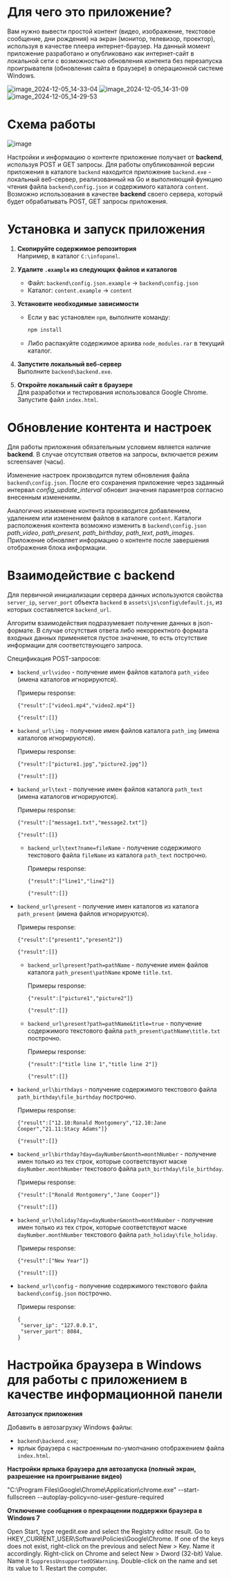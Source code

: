 # Для чего это приложение?
Вам нужно вывести простой контент (видео, изображение, текстовое сообщение, дни рождения) на экран (монитор, телевизор, проектор), используя в качестве плеера интернет-браузер.
На данный момент приложение разработано и опубликовано как интернет-сайт в локальной сети с возможностью обновления контента без перезапуска проигрывателя (обновления сайта в браузере) в операционной системе Windows.


![image_2024-12-05_14-33-04](https://github.com/user-attachments/assets/e441bb41-f3c8-4c42-b6af-74069663e0ea)
![image_2024-12-05_14-31-09](https://github.com/user-attachments/assets/cb2e8fc7-5234-4fe0-bf22-14badfaa015e)
![image_2024-12-05_14-29-53](https://github.com/user-attachments/assets/5819695c-a8ed-4b71-a592-fc19d619c99a)

# Схема работы

![image](https://github.com/user-attachments/assets/d73e8e8c-adfa-4356-a68f-053732a71d9f)

Настройки и информацию о контенте приложение получает от **backend**, используя POST и GET запросы. Для работы опубликованной версии приложения в каталоге `backend` находится приложение `backend.exe` - локальный веб-сервер, реализованный на Go и выполняющий функцию чтения файла `backend\config.json` и содержимого каталога `content`.
Возможно использования в качестве **backend** своего сервера, который будет обрабатывать POST, GET запросы приложения.

# Установка и запуск приложения

1. **Скопируйте содержимое репозитория**  
   Например, в каталог `C:\infopanel`.

2. **Удалите `.example` из следующих файлов и каталогов**  
   - Файл: `backend\config.json.example` → `backend\config.json`  
   - Каталог: `content.example` → `content`

3. **Установите необходимые зависимости**  
   - Если у вас установлен `npm`, выполните команду:  
     ```bash
     npm install
     ```
   - Либо распакуйте содержимое архива `node_modules.rar` в текущий каталог.

4. **Запустите локальный веб-сервер**  
   Выполните `backend\backend.exe`.

5. **Откройте локальный сайт в браузере**  
   Для разработки и тестирования использовался Google Chrome. Запустите файл `index.html`.

# Обновление контента и настроек

Для работы приложения обязательным условием является наличие **backend**. В случае отсутствия ответов на запросы, включается режим screensaver (часы).

Изменение настроек производится путем обновления файла `backend\config.json`. После его сохранения приложение через заданный интервал _config_update_interval_ обновит значения параметров согласно внесенным изменениям.

Аналогично изменение контента производится добавлением, удалением или изменением файлов в каталоге `content`. Каталоги расположения контента возможно изменить в `backend\config.json` _path_video_, _path_present_, _path_birthday_, _path_text_, _path_images_. Приложение обновляет информацию о контенте после завершения отображения блока информации.

# Взаимодействие с backend

Для первичной инициализации сервера данных используются свойства `server_ip`, `server_port` объекта `backend` в `assets\js\config\default.js`, из которых составляется `backend_url`.

Алгоритм взаимодействия подразумевает получение данных в json-формате. В случае отсутствия ответа либо некорректного формата входных данных применяется пустое значение, то есть отсутствие информации для соответствующего запроса.

Спецификация POST-запросов:

- `backend_url\video` - получение имен файлов каталога `path_video` (имена каталогов игнорируются). 

   Примеры response:

   ```
   {"result":["video1.mp4","video2.mp4"]}
   ```
   ```
   {"result":[]}
   ```
- `backend_url\img` - получение имен файлов каталога `path_img` (имена каталогов игнорируются). 

   Примеры response:

   ```
   {"result":["picture1.jpg","picture2.jpg"]}
   ```
   ```
   {"result":[]}
   ```
- `backend_url\text` - получение имен файлов каталога `path_text` (имена каталогов игнорируются). 

   Примеры response:

   ```
   {"result":["message1.txt","message2.txt"]}
   ```
   ```
   {"result":[]}
   ```
  - `backend_url\text?name=fileName` - получение содержимого текстового файла `fileName` из каталога `path_text` построчно. 

      Примеры response:
   
      ```
      {"result":["line1","line2"]}
      ```
      ```
      {"result":[]}
      ```
- `backend_url\present` - получение имен каталогов из каталога `path_present` (имена файлов игнорируются). 

   Примеры response:

   ```
   {"result":["present1","present2"]}
   ```
   ```
   {"result":[]}
   ```
  - `backend_url\present?path=pathName` - получение имен файлов каталога `path_present\pathName` кроме `title.txt`. 

      Примеры response:
   
      ```
      {"result":["picture1","picture2"]}
      ```
      ```
      {"result":[]}
      ```
  - `backend_url\present?path=pathName&title=true` - получение содержимого текстового файла `path_present\pathName\title.txt` построчно. 

      Примеры response:
   
      ```
      {"result":["title line 1","title line 2"]}
      ```
      ```
      {"result":[]}
      ```
- `backend_url\birthdays` - получение содержимого текстового файла `path_birthday\file_birthday` построчно. 

   Примеры response:

   ```
   {"result":["﻿12.10:Ronald Montgomery","12.10:Jane Cooper","21.11:Stacy Adams"]}
   ```
   ```
   {"result":[]}
   ```
- `backend_url\birthday?day=dayNumber&month=monthNumber` - получение имен только из тех строк, которые соответствуют маске `dayNumber.monthNumber` текстового файла `path_birthday\file_birthday`. 

   Примеры response:

   ```
   {"result":["Ronald Montgomery","Jane Cooper"]}
   ```
   ```
   {"result":[]}
   ```
- `backend_url\holiday?day=dayNumber&month=monthNumber` - получение имен только из тех строк, которые соответствуют маске `dayNumber.monthNumber` текстового файла `path_holiday\file_holiday`. 

   Примеры response:

   ```
   {"result":["New Year"]}
   ```
   ```
   {"result":[]}
   ```
- `backend_url\config` - получение содержимого текстового файла `backend\config.json` построчно. 

   Примеры response:

   ```
   {
    "server_ip": "127.0.0.1",
    "server_port": 8084,
   }
   ```

# Настройка браузера в Windows для работы с приложением в качестве информационной панели

**Автозапуск приложения**

Добавить в автозагрузку Windows файлы:
   - `backend\backend.exe`;
   - ярлык браузера с настроенным по-умолчанию отображением файла `index.html`.

**Настройки ярлыка браузера для автозапуска (полный экран, разрешение на проигрывание видео)**

"C:\Program Files\Google\Chrome\Application\chrome.exe" --start-fullscreen --autoplay-policy=no-user-gesture-required

**Отключение сообщения о прекращении поддержки браузера в Windows 7**

Open Start, type regedit.exe and select the Registry editor result.
Go to HKEY_CURRENT_USER\Software\Policies\Google\Chrome.
If one of the keys does not exist, right-click on the previous and select New > Key. Name it accordingly.
Right-click on Chrome and select New > Dword (32-bit) Value.
Name it `SuppressUnsupportedOSWarning`.
Double-click on the name and set its value to 1.
Restart the computer.
